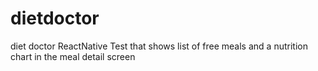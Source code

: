 # dietdoctor
diet doctor ReactNative Test that shows list of free meals and a nutrition chart in the meal detail screen
